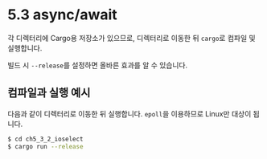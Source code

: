 # 5.3 async/await

각 디렉터리에 Cargo용 저장소가 있으므로, 디렉터리로 이동한 뒤 `cargo`로 컴파일 및 실행합니다.

빌드 시 ```--release```를 설정하면 올바른 효과를 알 수 있습니다.

## 컴파일과 실행 예시

다음과 같이 디렉터리로 이동한 뒤 실행합니다. `epoll`을 이용하므로 Linux만 대상이 됩니다.

```sh
$ cd ch5_3_2_ioselect
$ cargo run --release
```
